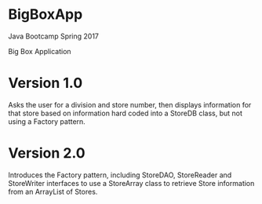 # BigBoxApp

Java Bootcamp Spring 2017

Big Box Application

Version 1.0
===========
Asks the user for a division and store number, then displays information for that store based on information hard coded into a StoreDB class, but not using a Factory pattern.

Version 2.0
===========
Introduces the Factory pattern, including StoreDAO, StoreReader and StoreWriter interfaces to use a StoreArray class to retrieve Store information from an ArrayList of Stores.
